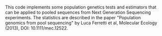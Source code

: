 This code implements some population genetics tests and estimators that can be applied to pooled sequences from Next Generation Sequencing experiments.
The statistics are described in the paper "Population genomics from pool sequencing" by Luca Ferretti et al, Molecular Ecology (2013), DOI: 10.1111/mec.12522.